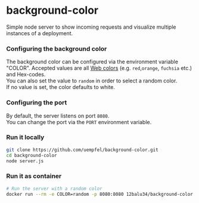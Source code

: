 # background-color
Simple node server to show incoming requests and visualize multiple instances of a deployment.

### Configuring the background color
The background color can be configured via the environment variable "COLOR". 
Accepted values are all [Web colors](https://en.wikipedia.org/wiki/Web_colors) (e.g. `red`,`orange`, `fuchsia` etc.) and Hex-codes.  
You can also set the value to `random` in order to select a random color.  
If no value is set, the color defaults to white.

### Configuring the port
By default, the server listens on port `8080`.  
You can change the port via the `PORT` environment variable.

### Run it locally
```bash
git clone https://github.com/uempfel/background-color.git
cd background-color
node server.js
```

### Run it as container
```bash
# Run the server with a random color
docker run --rm -e COLOR=random -p 8080:8080 12balu34/background-color:v1.0.0
```
